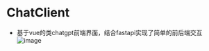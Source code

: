 # ChatClient

+ 基于vue的类chatgpt前端界面，结合fastapi实现了简单的前后端交互
![image](https://github.com/Dayflyyy/ChatClient-vue/assets/134824609/3b7be9c8-57c1-4dc1-a490-e9488efb56c4)
